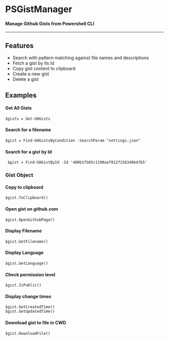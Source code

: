 # PSGistManager
#### Manage Github Gists from Powershell CLI
***
## Features
* Search with pattern matching against file names and descriptions
* Fetch a gist by its Id
* Copy gist content to clipboard
* Create a new gist
* Delete a gist

## Examples
#### Get All Gists
    $gists = Get-GHGists
    
#### Search for a filename 
    $gist = Find-GHGistsByCondition -SearchParam "settings.json"
 
#### Search for a gist by Id
     $gist = Find-GHGistById -Id '400b1fb65c1190aaf812f156340b47b5'
     
### Gist Object

#### Copy to clipboard
    $gist.ToClipboard()
    
#### Open gist on github.com
    $gist.OpenGithubPage()

#### Display Filename
    $gist.GetFilename()
    
#### Display Language
    $gist.GetLanguage()

#### Check permission level
    $gist.IsPublic()
    
#### Display change times
    $gist.GetCreatedTime()
    $gist.GetUpdatedTime()
    
#### Download gist to file in CWD
    $gist.DownloadFile()
